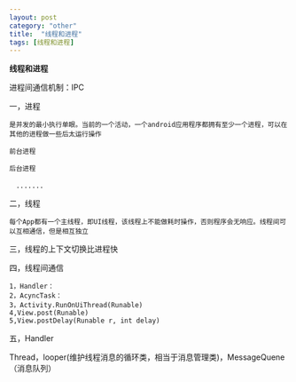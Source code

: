 ```yaml
---
layout: post
category: "other"
title:  "线程和进程"
tags: [线程和进程]
---
```

**线程和进程**

进程间通信机制：IPC

一，进程
	
	是并发的最小执行单眼。当前的一个活动，一个android应用程序都拥有至少一个进程，可以在其他的进程做一些后太运行操作
	
	前台进程
	
	后台进程
	
	　.......

二，线程

	每个App都有一个主线程，即UI线程，该线程上不能做耗时操作，否则程序会无响应。线程间可以互相通信，但是相互独立
	
三，线程的上下文切换比进程快

四，线程间通信
	
	1，Handler：
	2，AcyncTask：
	3，Activity.RunOnUiThread(Runable)
	4,View.post(Runable)
	5,View.postDelay(Runable r, int delay)

五，Handler

Thread，looper(维护线程消息的循环类，相当于消息管理类)，MessageQuene（消息队列）